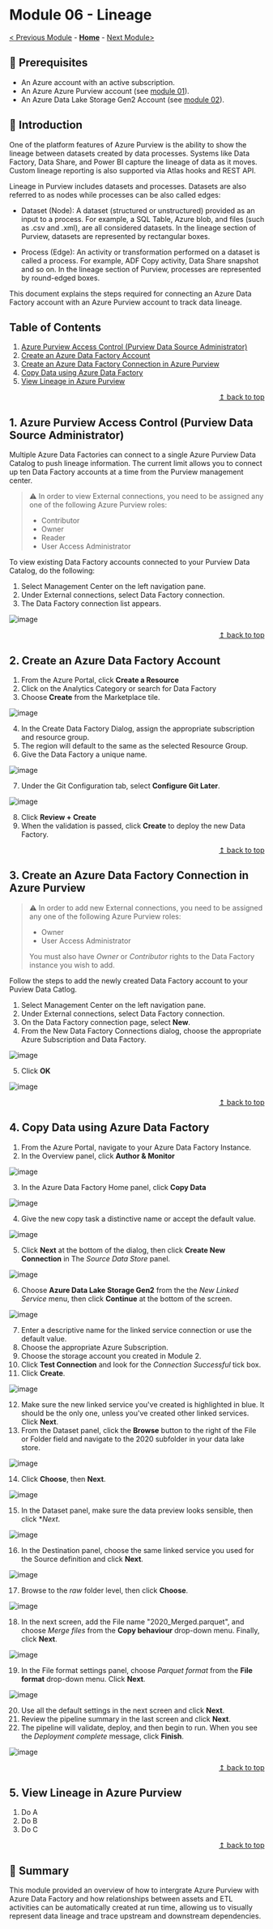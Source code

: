 # Module 06 - Lineage

[< Previous Module](../modules/module05.md) - **[Home](../README.md)** - [Next Module>](../modules/module07.md)

## :thinking: Prerequisites

* An Azure account with an active subscription.
* An Azure Azure Purview account (see [module 01](../modules/module01.md)).
* An Azure Data Lake Storage Gen2 Account (see [module 02](../modules/module02.md)).

## :loudspeaker: Introduction

One of the platform features of Azure Purview is the ability to show the lineage between datasets created by data processes. Systems like Data Factory, Data Share, and Power BI capture the lineage of data as it moves. Custom lineage reporting is also supported via Atlas hooks and REST API.

Lineage in Purview includes datasets and processes. Datasets are also referred to as nodes while processes can be also called edges:

* Dataset (Node): A dataset (structured or unstructured) provided as an input to a process. For example, a SQL Table, Azure blob, and files (such as .csv and .xml), are all considered datasets. In the lineage section of Purview, datasets are represented by rectangular boxes.

* Process (Edge): An activity or transformation performed on a dataset is called a process. For example, ADF Copy activity, Data Share snapshot and so on. In the lineage section of Purview, processes are represented by round-edged boxes.

This document explains the steps required for connecting an Azure Data Factory account with an Azure Purview account to track data lineage.

## Table of Contents

1. [Azure Purview Access Control (Purview Data Source Administrator)](#1-azure-purview-access-control-purview-data-source-administrator)
2. [Create an Azure Data Factory Account](#2-create-an-azure-data-factory-account)
3. [Create an Azure Data Factory Connection in Azure Purview](#3-create-an-azure-data-factory-connection-in-azure-purview)
4. [Copy Data using Azure Data Factory](#4-copy-data-using-azure-data-factory)
5. [View Lineage in Azure Purview](#5-view-lineage-in-azure-purview)

<div align="right"><a href="#module-06---lineage">↥ back to top</a></div>

## 1. Azure Purview Access Control (Purview Data Source Administrator)

Multiple Azure Data Factories can connect to a single Azure Purview Data Catalog to push lineage information. The current limit allows you to connect up ten Data Factory accounts at a time from the Purview management center. 

>:warning: In order to view External connections, you need to be assigned any one of the following Azure Purview roles: 
>* Contributor
>* Owner
>* Reader
>* User Access Administrator


To view existing Data Factory accounts connected to your Purview Data Catalog, do the following:

1. Select Management Center on the left navigation pane.
2. Under External connections, select Data Factory connection.
3. The Data Factory connection list appears.

![image](https://user-images.githubusercontent.com/27697035/112839336-fc28ef00-9095-11eb-8d49-d0bc63270f03.png)

<div align="right"><a href="#module-06---lineage">↥ back to top</a></div>

## 2. Create an Azure Data Factory Account

1. From the Azure Portal, click **Create a Resource**
2. Click on the Analytics Category or search for Data Factory
3. Choose **Create** from the Marketplace tile.

![image](https://user-images.githubusercontent.com/27697035/112855239-89743f80-90a6-11eb-8049-b349837d4b30.png)

4. In the Create Data Factory Dialog, assign the appropriate subscription and resource group.
5. The region will default to the same as the selected Resource Group.
6. Give the Data Factory a unique name.

![image](https://user-images.githubusercontent.com/27697035/112855517-c809fa00-90a6-11eb-818c-ed10f14062a0.png)

7. Under the Git Configuration tab, select **Configure Git Later**.

![image](https://user-images.githubusercontent.com/27697035/112856137-639b6a80-90a7-11eb-9317-43de2dfd5b19.png)

8. Click **Review + Create**
9. When the validation is passed, click **Create** to deploy the new Data Factory.


<div align="right"><a href="#module-06---lineage">↥ back to top</a></div>

## 3. Create an Azure Data Factory Connection in Azure Purview

>:warning: In order to add new External connections, you need to be assigned any one of the following Azure Purview roles: 
>* Owner
>* User Access Administrator
>
>You must also have *Owner* or *Contributor* rights to the Data Factory instance you wish to add.

Follow the steps to add the newly created Data Factory account to your Puview Data Catlog.
1. Select Management Center on the left navigation pane.
2. Under External connections, select Data Factory connection.
3. On the Data Factory connection page, select **New**.
4. From the New Data Factory Connections dialog, choose the appropriate Azure Subscription and Data Factory.

![image](https://user-images.githubusercontent.com/27697035/112858305-a3635180-90a9-11eb-8310-5dc7e2b24aa5.png)

5. Click **OK**

![image](https://user-images.githubusercontent.com/27697035/112858423-c1c94d00-90a9-11eb-8302-eca921c36825.png)

<div align="right"><a href="#module-06---lineage">↥ back to top</a></div>

## 4. Copy Data using Azure Data Factory

1. From the Azure Portal, navigate to your Azure Data Factory Instance.
2. In the Overview panel, click **Author & Monitor**

![image](https://user-images.githubusercontent.com/27697035/112965566-487d3900-9141-11eb-9883-14e833f39e65.png)

3. In the Azure Data Factory Home panel, click **Copy Data**

![image](https://user-images.githubusercontent.com/27697035/112966013-b6c1fb80-9141-11eb-86a8-d81bd16add1e.png)

4. Give the new copy task a distinctive name or accept the default value.

![image](https://user-images.githubusercontent.com/27697035/112978003-ab290180-914e-11eb-9f54-fcd346c550e6.png)

5. Click **Next** at the bottom of the dialog, then click **Create New Connection** in The *Source Data Store* panel.

![image](https://user-images.githubusercontent.com/27697035/112978311-14a91000-914f-11eb-83b7-9713df457ebd.png)

6. Choose **Azure Data Lake Storage Gen2** from the the *New Linked Service* menu, then click **Continue** at the bottom of the screen.

![image](https://user-images.githubusercontent.com/27697035/112979770-efb59c80-9150-11eb-8045-5fc299408e71.png)

7. Enter a descriptive name for the linked service connection or use the default value.
8. Choose the appropriate Azure Subscription.
9. Choose the storage account you created in Module 2.
10. Click **Test Connection** and look for the *Connection Successful* tick box.
11. Click **Create**.

![image](https://user-images.githubusercontent.com/27697035/113295743-7c4a9100-92f0-11eb-8745-9ef698962f59.png)

12. Make sure the new linked service you've created is highlighted in blue. It should be the only one, unless you've created other linked services. Click **Next**.
13. From the Dataset panel, click the **Browse** button to the right of the File or Folder field and navigate to the 2020 subfolder in your data lake store.

![image](https://user-images.githubusercontent.com/27697035/113297402-781f7300-92f2-11eb-9b34-cc483fc87efb.png)

14. Click **Choose**, then **Next**.

![image](https://user-images.githubusercontent.com/27697035/113297634-c2085900-92f2-11eb-9b9e-efe92360a9ca.png)

15. In the Dataset panel, make sure the data preview looks sensible, then click **Next*.

![image](https://user-images.githubusercontent.com/27697035/113297955-2fb48500-92f3-11eb-991f-bfad2ee5b27d.png)

16. In the Destination panel, choose the same linked service you used for the Source definition and click **Next**.

![image](https://user-images.githubusercontent.com/27697035/113298228-81f5a600-92f3-11eb-9843-8dc9c07104cd.png)

17. Browse to the _raw_ folder level, then click **Choose**.

![image](https://user-images.githubusercontent.com/27697035/113313091-d5bbbb80-9302-11eb-8fd3-6834c38dea32.png)

18. In the next screen, add the File name "2020_Merged.parquet", and choose _Merge files_ from the **Copy behaviour** drop-down menu. Finally, click **Next**.

![image](https://user-images.githubusercontent.com/27697035/113313444-292e0980-9303-11eb-817c-2b3b87e243f9.png)

19. In the File format settings panel, choose _Parquet format_ from the **File format** drop-down menu. Click **Next**.

![image](https://user-images.githubusercontent.com/27697035/113309949-98a1fa00-92ff-11eb-8126-f18debde7441.png)

20. Use all the default settings in the next screen and click **Next**.
21. Review the pipeline summary in the last screen and click **Next**.
22. The pipeline will validate, deploy, and then begin to run. When you see the *Deployment complete* message, click **Finish**.

![image](https://user-images.githubusercontent.com/27697035/113310495-35649780-9300-11eb-8e42-a01ad4aae7e8.png)

<div align="right"><a href="#module-06---lineage">↥ back to top</a></div>

## 5. View Lineage in Azure Purview

1. Do A
2. Do B
3. Do C

<div align="right"><a href="#module-06---lineage">↥ back to top</a></div>

## :tada: Summary

This module provided an overview of how to intergrate Azure Purview with Azure Data Factory and how relationships between assets and ETL activities can be automatically created at run time, allowing us to visually represent data lineage and trace upstream and downstream dependencies.
